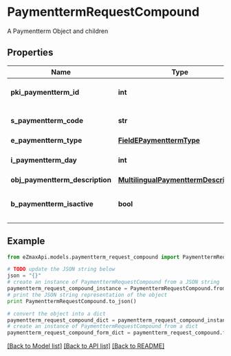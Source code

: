 # PaymenttermRequestCompound

A Paymentterm Object and children

## Properties

Name | Type | Description | Notes
------------ | ------------- | ------------- | -------------
**pki_paymentterm_id** | **int** | The unique ID of the Paymentterm | [optional] 
**s_paymentterm_code** | **str** | The code of the Paymentterm | 
**e_paymentterm_type** | [**FieldEPaymenttermType**](FieldEPaymenttermType.md) |  | 
**i_paymentterm_day** | **int** | The day of the Paymentterm | 
**obj_paymentterm_description** | [**MultilingualPaymenttermDescription**](MultilingualPaymenttermDescription.md) |  | 
**b_paymentterm_isactive** | **bool** | Whether the Paymentterm is active or not | 

## Example

```python
from eZmaxApi.models.paymentterm_request_compound import PaymenttermRequestCompound

# TODO update the JSON string below
json = "{}"
# create an instance of PaymenttermRequestCompound from a JSON string
paymentterm_request_compound_instance = PaymenttermRequestCompound.from_json(json)
# print the JSON string representation of the object
print PaymenttermRequestCompound.to_json()

# convert the object into a dict
paymentterm_request_compound_dict = paymentterm_request_compound_instance.to_dict()
# create an instance of PaymenttermRequestCompound from a dict
paymentterm_request_compound_form_dict = paymentterm_request_compound.from_dict(paymentterm_request_compound_dict)
```
[[Back to Model list]](../README.md#documentation-for-models) [[Back to API list]](../README.md#documentation-for-api-endpoints) [[Back to README]](../README.md)


